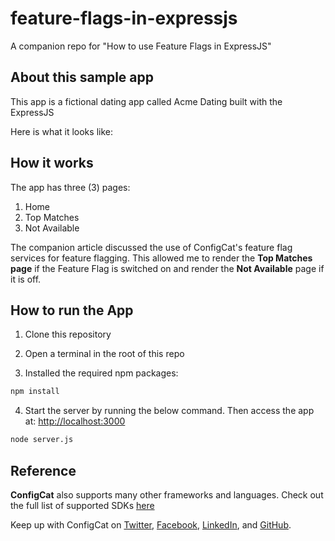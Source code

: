 # feature-flags-in-expressjs
A companion repo for "How to use Feature Flags in ExpressJS" 

## About this sample app

This app is a fictional dating app called Acme Dating built with the ExpressJS

Here is what it looks like:

<!-- TODO: Add app snapshot here -->

## How it works

The app has three (3) pages:

1. Home
2. Top Matches
3. Not Available

The companion article discussed the use of ConfigCat's feature flag services for feature flagging. This allowed me to render the **Top Matches page** if the Feature Flag is switched on and render the **Not Available** page if it is off.

## How to run the App

1. Clone this repository

2. Open a terminal in the root of this repo

3. Installed the required npm packages:


```bash
npm install

```

4. Start the server by running the below command. Then access the app at: [http://localhost:3000](http://localhost:3000)

```bash
node server.js

```

## Reference

**ConfigCat** also supports many other frameworks and languages. Check out the full list of supported SDKs [here](https://configcat.com/docs/sdk-reference/overview/)

Keep up with ConfigCat on [Twitter](https://twitter.com/configcat), [Facebook](https://www.facebook.com/configcat), [LinkedIn](https://www.linkedin.com/company/configcat/), and [GitHub](https://github.com/configcat).

